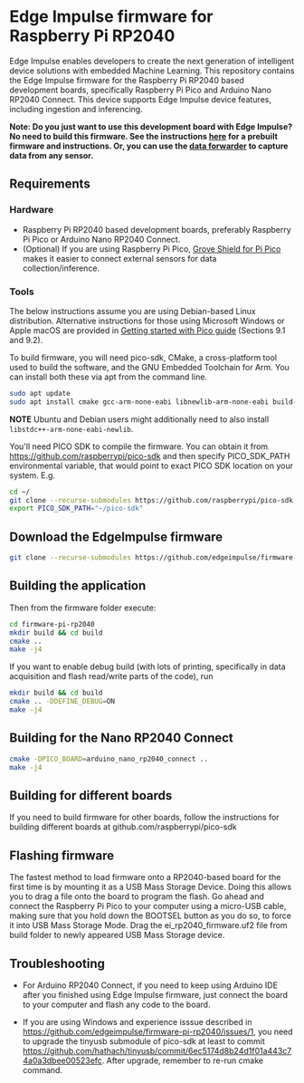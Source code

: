 # Edge Impulse firmware for Raspberry Pi RP2040

Edge Impulse enables developers to create the next generation of intelligent device solutions with embedded Machine Learning. This repository contains the Edge Impulse firmware for the Raspberry Pi RP2040 based development boards, specifically Raspberry Pi Pico and Arduino Nano RP2040 Connect. This device supports Edge Impulse device features, including ingestion and inferencing.

**Note: Do you just want to use this development board with Edge Impulse? No need to build this firmware. See the instructions [here](https://docs.edgeimpulse.com/docs/raspberry-pi-rp2040) for a prebuilt firmware and instructions. Or, you can use the [data forwarder](https://docs.edgeimpulse.com/docs/cli-data-forwarder) to capture data from any sensor.**


## Requirements
### Hardware

- Raspberry Pi RP2040 based development boards, preferably Raspberry Pi Pico or Arduino Nano RP2040 Connect.
- (Optional) If you are using Raspberry Pi Pico, [Grove Shield for Pi Pico](https://wiki.seeedstudio.com/Grove_Shield_for_Pi_Pico_V1.0/) makes it easier to connect external sensors for data collection/inference.

### Tools
The below instructions assume you are using   Debian-based  Linux  distribution.  Alternative  instructions  for  those
using Microsoft Windows or Apple macOS are provided in [Getting started with Pico guide](https://datasheets.raspberrypi.com/pico/getting-started-with-pico.pdf) (Sections 9.1 and 9.2).

To build firmware, you will need pico-sdk, CMake, a
cross-platform tool used to build the software, and the GNU Embedded Toolchain for Arm. You can install both these via apt from the command line. 

```bash
sudo apt update
sudo apt install cmake gcc-arm-none-eabi libnewlib-arm-none-eabi build-essential 
```

**NOTE**
Ubuntu and Debian users might additionally need to also install ```libstdc++-arm-none-eabi-newlib```.

You'll need PICO SDK to compile the firmware. You can obtain it from https://github.com/raspberrypi/pico-sdk and then specify PICO_SDK_PATH environmental variable, that would point to exact PICO SDK location on your system.
E.g.

```bash
cd ~/
git clone --recurse-submodules https://github.com/raspberrypi/pico-sdk
export PICO_SDK_PATH="~/pico-sdk"
```

## Download the EdgeImpulse firmware
```bash
git clone --recurse-submodules https://github.com/edgeimpulse/firmware-pi-rp2040
```

## Building the application
Then from the firmware folder execute:
```bash
cd firmware-pi-rp2040
mkdir build && cd build
cmake ..
make -j4
```

If you want to enable debug build (with lots of printing, specifically in data acquisition and flash read/write parts of the code), run 
```bash
mkdir build && cd build
cmake .. -DDEFINE_DEBUG=ON
make -j4
```

## Building for the Nano RP2040 Connect
```bash
cmake -DPICO_BOARD=arduino_nano_rp2040_connect ..
make -j4
```

## Building for different boards
If you need to build firmware for other boards, follow the instructions for building different boards at github.com/raspberrypi/pico-sdk

## Flashing firmware

The  fastest  method  to  load  firmware  onto  a  RP2040-based  board  for  the  first  time  is  by  mounting  it  as  a  USB  Mass
Storage  Device.  Doing  this  allows  you  to  drag  a  file  onto  the  board  to  program  the  flash.  Go  ahead  and  connect  the
Raspberry  Pi  Pico  to  your  computer  using  a  micro-USB  cable,  making  sure  that  you  hold  down  the  BOOTSEL  button as you do so, to force it into USB Mass Storage Mode. Drag the ei_rp2040_firmware.uf2 file from build folder to newly appeared USB Mass Storage device.

## Troubleshooting

- For Arduino RP2040 Connect, if you need to keep using Arduino IDE after you finished using Edge Impulse firmware, just connect the board to your computer and flash any code to the board. 

- If you are using Windows and experience isssue described in https://github.com/edgeimpulse/firmware-pi-rp2040/issues/1, you need to upgrade the tinyusb submodule of pico-sdk at least to commit https://github.com/hathach/tinyusb/commit/6ec5174d8b24d1f01a443c74a0a3dbee00523efc. After upgrade, remember to re-run cmake command.
